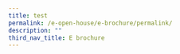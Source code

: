 ```yaml
---
title: test
permalink: /e-open-house/e-brochure/permalink/
description: ""
third_nav_title: E brochure
---
```

